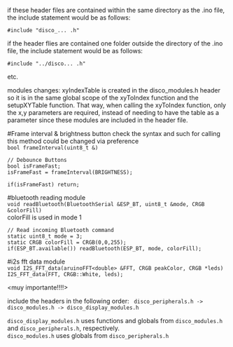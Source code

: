 if these header files are contained within the same directory as the .ino file, the include statement would be as follows:

`#include "disco_... .h"`

if the header flies are contained one folder outside the directory of the .ino file, the include statement would be as follows:

`#include "../disco... .h"`

etc.

modules changes:
xyIndexTable is created in the disco_modules.h header so it is in the same global scope of the xyToIndex function and the setupXYTable function. That way, when calling the xyToIndex function, only the x,y parameters are required, instead of needing to have the table as a parameter since these modules are included in the header file.

#Frame interval & brightness button check
the syntax and such for calling this method could be changed via preference        
`bool frameInterval(uint8_t &)`
```
// Debounce Buttons
bool isFrameFast;
isFrameFast = frameInterval(BRIGHTNESS);

if(isFrameFast) return;
```

#bluetooth reading module        
`void readBluetooth(BluetoothSerial &ESP_BT, uint8_t &mode, CRGB &colorFill)`        
colorFill is used in mode 1
```
// Read incoming Bluetooth command
static uint8_t mode = 3;
static CRGB colorFill = CRGB(0,0,255);
if(ESP_BT.available()) readBluetooth(ESP_BT, mode, colorFill);
```

#i2s fft data module          
`void I2S_FFT_data(aruinoFFT<double> &FFT, CRGB peakColor, CRGB *leds)`          
`I2S_FFT_data(FFT, CRGB::White, leds);`          

<muy importante!!!!>

include the headers in the following order:
`  disco_peripherals.h -> disco_modules.h -> disco_display_modules.h  `


`disco_display_modules.h` uses functions and globals from `disco_modules.h` and `disco_peripherals.h`, respectively.        
`disco_modules.h` uses globals from `disco_peripherals.h`
